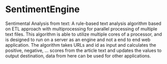 # SentimentEngine
 Sentimental Analysis from text: A rule-based text analysis algorithm based on ETL approach with multiprocessing for parallel processing  of multiple text files.
 This algorithm is able to utilize multiple cores of a processor, and is designed to run on a server as an engine and not a end to end web application. The algorithm takes URLs and id as input and calculates the positive, negative, ... scores from  the article text and updates the values to output destination, data from here can be used for other applications.
